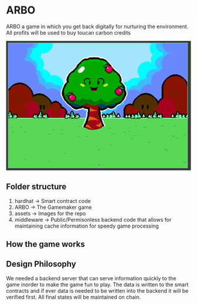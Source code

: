 # ARBO
ARBO a game in which you get back digitally for nurturing the environment. All profits will be used to buy toucan carbon credits
<p align="center">
  <img src="./assets/imgs/arbo.png"/>
</p>

## Folder structure
1. hardhat -> Smart contract code
2. ARBO -> The Gamemaker game
3. assets -> Images for the repo 
4. middleware -> Public/Permisonless backend code that allows for maintaining cache information for speedy game processing 

## How the game works 



## Design Philosophy
We needed a backend server that can serve information quickly to the game inorder to make the game fun to play.
The data is written to the smart contracts and if ever data is needed to be written into the backend it will be verified first.
All final states will be maintained on chain. 


